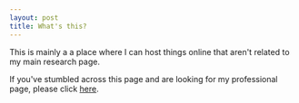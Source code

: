 ```yaml
---
layout: post
title: What's this?
---
```


This is mainly a a place where I can host things online that aren't related to my main research page.

If you've stumbled across this page and are looking for my professional page, please click [here](http://seantomlinson.com).

